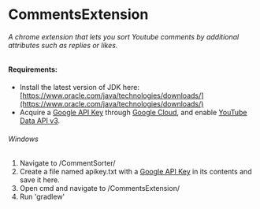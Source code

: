 # CommentsExtension
###### A chrome extension that lets you sort Youtube comments by additional attributes such as replies or likes.

#### Requirements:
- Install the latest version of JDK here: [https://www.oracle.com/java/technologies/downloads/](https://www.oracle.com/java/technologies/downloads/)
- Acquire a [Google API Key](https://cloud.google.com/docs/authentication/api-keys) through [Google Cloud](https://console.cloud.google.com/), and enable [YouTube Data API v3](https://developers.google.com/youtube/v3/getting-started#:~:text=the%20API%20supports.-,Before%20you%20start,of%20arbitrary%20data%20structures.%20For%20more%20information%2C%20see%20json.org.,-Resources%20and%20resource).

###### Windows

1. Navigate to /CommentSorter/
2. Create a file named apikey.txt with a [Google API Key](https://cloud.google.com/docs/authentication/api-keys) in its contents and save it here.
3. Open cmd and navigate to /CommentsExtension/
4. Run 'gradlew'
